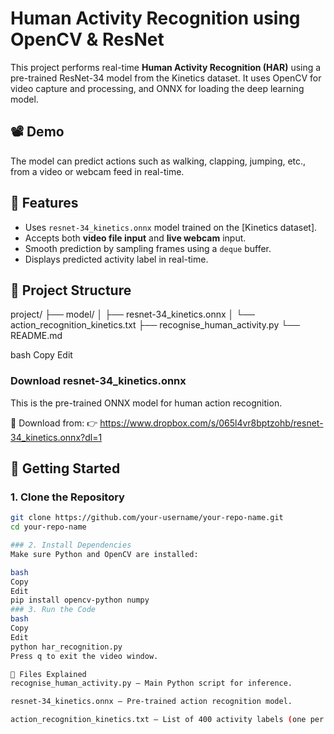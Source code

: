 # Human Activity Recognition using OpenCV & ResNet

This project performs real-time **Human Activity Recognition (HAR)** using a pre-trained ResNet-34 model from the Kinetics dataset. It uses OpenCV for video capture and processing, and ONNX for loading the deep learning model.

## 📽️ Demo
The model can predict actions such as walking, clapping, jumping, etc., from a video or webcam feed in real-time.

## 🔧 Features
- Uses `resnet-34_kinetics.onnx` model trained on the [Kinetics dataset].
- Accepts both **video file input** and **live webcam** input.
- Smooth prediction by sampling frames using a `deque` buffer.
- Displays predicted activity label in real-time.

## 📂 Project Structure

project/
├── model/
│ ├── resnet-34_kinetics.onnx
│ └── action_recognition_kinetics.txt
├── recognise_human_activity.py
└── README.md

bash
Copy
Edit
### Download resnet-34_kinetics.onnx
This is the pre-trained ONNX model for human action recognition.

🔗 Download from:
👉 https://www.dropbox.com/s/065l4vr8bptzohb/resnet-34_kinetics.onnx?dl=1

## 🚀 Getting Started

### 1. Clone the Repository
```bash
git clone https://github.com/your-username/your-repo-name.git
cd your-repo-name

### 2. Install Dependencies
Make sure Python and OpenCV are installed:

bash
Copy
Edit
pip install opencv-python numpy
### 3. Run the Code
bash
Copy
Edit
python har_recognition.py
Press q to exit the video window.

📄 Files Explained
recognise_human_activity.py – Main Python script for inference.

resnet-34_kinetics.onnx – Pre-trained action recognition model.

action_recognition_kinetics.txt – List of 400 activity labels (one per line).

